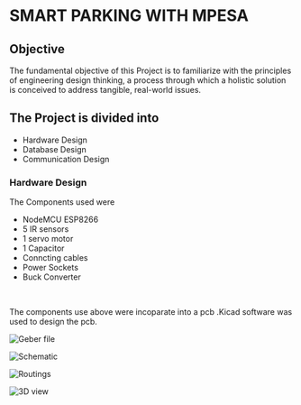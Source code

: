# SMART PARKING WITH MPESA

## Objective
The fundamental objective of this Project is to familiarize  with the principles of 
engineering design thinking, a process through which a holistic solution is conceived to address tangible, 
real-world issues. 


## The Project is divided into 
- Hardware Design
- Database Design
- Communication Design 

### Hardware Design
The Components used were 
- NodeMCU ESP8266
- 5 IR sensors
- 1 servo motor
- 1 Capacitor
- Conncting cables
- Power Sockets
- Buck Converter
<br>

The components use above were incoparate into a pcb .Kicad software was used to design the pcb.
 
![Geber file](https://github.com/SAMUELMUCHIRI/SMART-PARKING-WITH-MPESA/blob/main/images/geber%20file.png)

![Schematic ](https://github.com/SAMUELMUCHIRI/SMART-PARKING-WITH-MPESA/blob/main/images/Schematic.png)

![Routings](https://github.com/SAMUELMUCHIRI/SMART-PARKING-WITH-MPESA/blob/main/images/routes.png)

![3D view ](https://github.com/SAMUELMUCHIRI/SMART-PARKING-WITH-MPESA/blob/main/images/3d%20.png)




